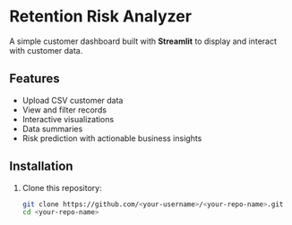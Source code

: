 # Retention Risk Analyzer

A simple customer dashboard built with **Streamlit** to display and interact with customer data.

## Features
- Upload CSV customer data
- View and filter records
- Interactive visualizations
- Data summaries
- Risk prediction with actionable business insights

## Installation

1. Clone this repository:
   ```bash
   git clone https://github.com/<your-username>/<your-repo-name>.git
   cd <your-repo-name>

